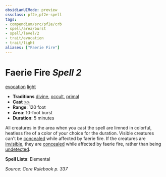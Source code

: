 ```yaml
---
obsidianUIMode: preview
cssclass: pf2e,pf2e-spell
tags:
- compendium/src/pf2e/crb
- spell/area/burst
- spell/level/2
- trait/evocation
- trait/light
aliases: ["Faerie Fire"]
---
```

# Faerie Fire *Spell 2*   
[evocation](evocation.md "Evocation School Trait")  [light](Reference/Rules/Traits/light.md "Light Effect Trait")  

- **Traditions** [divine](divine.md "Divine Tradition Trait"), [occult](occult.md "Occult Tradition Trait"), [primal](primal.md "Primal Tradition Trait")
- **Cast** [>>](chapter-9-playing-the-game.md#Actions "Two-Action") 
- **Range**: 120 foot
- **Area**: 10-foot burst
- **Duration**: 5 minutes

All creatures in the area when you cast the spell are limned in colorful, heatless fire of a color of your choice for the duration. Visible creatures can't be [concealed](conditions.md#Concealed) while affected by faerie fire. If the creatures are [invisible](conditions.md#Invisible), they are [concealed](conditions.md#Concealed) while affected by faerie fire, rather than being [undetected](conditions.md#Undetected).

**Spell Lists**: Elemental

*Source: Core Rulebook p. 337*